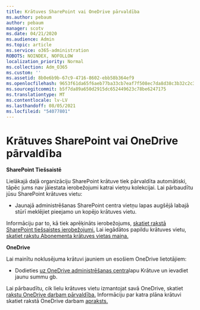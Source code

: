 ```yaml
---
title: Krātuves SharePoint vai OneDrive pārvaldība
ms.author: pebaum
author: pebaum
manager: scotv
ms.date: 04/21/2020
ms.audience: Admin
ms.topic: article
ms.service: o365-administration
ROBOTS: NOINDEX, NOFOLLOW
localization_priority: Normal
ms.collection: Adm_O365
ms.custom: ''
ms.assetid: 8b0e6b9b-67c9-4716-8602-ebb58b364ef9
ms.openlocfilehash: 9653f61da65f6aeb77ba33cb7eaf7f508ec7da8d38c3b32c2c30ea519d31ada6
ms.sourcegitcommit: b5f7da89a650d2915dc652449623c78be6247175
ms.translationtype: MT
ms.contentlocale: lv-LV
ms.lasthandoff: 08/05/2021
ms.locfileid: "54077801"
---
```

# <a name="manage-your-sharepoint-or-onedrive-storage"></a>Krātuves SharePoint vai OneDrive pārvaldība

 **SharePoint Tiešsaistē**
  
Lielākajā daļā organizāciju SharePoint krātuve tiek pārvaldīta automātiski, tāpēc jums nav jāiestata ierobežojumi katrai vietņu kolekcijai. Lai pārbaudītu jūsu SharePoint krātuves vietu:
  
- Jaunajā administrēšanas SharePoint centra vietņu lapas augšējā labajā stūrī meklējiet pieejamo un kopējo krātuves vietu.
    
Informāciju par to, kā tiek aprēķināts ierobežojums, [skatiet rakstā SharePoint tiešsaistes ierobežojumi.](https://go.microsoft.com/fwlink/p/?LinkID=856113) Lai iegādātos papildu krātuves vietu, [skatiet rakstu Abonementa krātuves vietas maiņa.](https://go.microsoft.com/fwlink/?linkid=866428)
  
 **OneDrive**
  
Lai mainītu noklusējuma krātuvi jauniem un esošiem OneDrive lietotājiem:
  
- Dodieties [uz OneDrive administrēšanas centra](https://admin.onedrive.com/?v=StorageSettings)lapu Krātuve un ievadiet jaunu summu gb.
    
Lai pārbaudītu, cik lielu krātuves vietu izmantojat savā OneDrive, skatiet [rakstu OneDrive darbam pārvaldība.](https://go.microsoft.com/fwlink/?linkid=866429) Informāciju par katra plāna krātuvi skatiet rakstā OneDrive darbam [apraksts.](https://go.microsoft.com/fwlink/p/?LinkID=826071)
  


